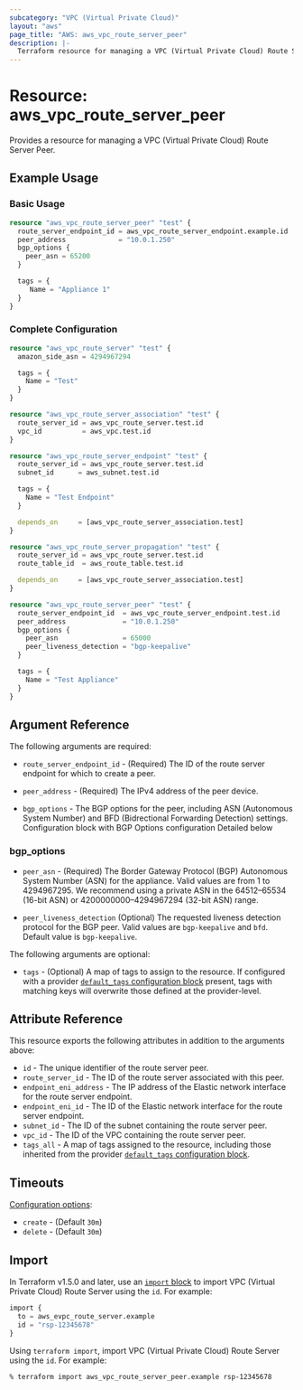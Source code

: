 ```yaml
---
subcategory: "VPC (Virtual Private Cloud)"
layout: "aws"
page_title: "AWS: aws_vpc_route_server_peer"
description: |-
  Terraform resource for managing a VPC (Virtual Private Cloud) Route Server Peer.
---
```

# Resource: aws_vpc_route_server_peer

  Provides a resource for managing a VPC (Virtual Private Cloud) Route Server Peer.

## Example Usage

### Basic Usage

```terraform
resource "aws_vpc_route_server_peer" "test" {
  route_server_endpoint_id = aws_vpc_route_server_endpoint.example.id
  peer_address             = "10.0.1.250"
  bgp_options {
    peer_asn = 65200
  }

  tags = {
	 Name = "Appliance 1"
  }
}
```

### Complete Configuration

```terraform
resource "aws_vpc_route_server" "test" {
  amazon_side_asn = 4294967294

  tags = {
    Name = "Test"
  }
}

resource "aws_vpc_route_server_association" "test" {
  route_server_id = aws_vpc_route_server.test.id
  vpc_id          = aws_vpc.test.id
}

resource "aws_vpc_route_server_endpoint" "test" {
  route_server_id = aws_vpc_route_server.test.id
  subnet_id      = aws_subnet.test.id

  tags = {
    Name = "Test Endpoint"
  }

  depends_on     = [aws_vpc_route_server_association.test]
}

resource "aws_vpc_route_server_propagation" "test" {
  route_server_id = aws_vpc_route_server.test.id
  route_table_id  = aws_route_table.test.id

  depends_on     = [aws_vpc_route_server_association.test]
}

resource "aws_vpc_route_server_peer" "test" {
  route_server_endpoint_id  = aws_vpc_route_server_endpoint.test.id
  peer_address              = "10.0.1.250"
  bgp_options {
    peer_asn                = 65000
    peer_liveness_detection = "bgp-keepalive"
  }

  tags = {
    Name = "Test Appliance"
  }
}

```

## Argument Reference

The following arguments are required:

* `route_server_endpoint_id` - (Required) The ID of the route server endpoint for which to create a peer.

* `peer_address` - (Required) The IPv4 address of the peer device.

* `bgp_options` - The BGP options for the peer, including ASN (Autonomous System Number) and BFD (Bidrectional Forwarding Detection) settings. Configuration block with BGP Options configuration Detailed below

### bgp_options

* `peer_asn` - (Required) The Border Gateway Protocol (BGP) Autonomous System Number (ASN) for the appliance. Valid values are from 1 to 4294967295. We recommend using a private ASN in the 64512–65534 (16-bit ASN) or 4200000000–4294967294 (32-bit ASN) range.

* `peer_liveness_detection` (Optional) The requested liveness detection protocol for the BGP peer. Valid values are `bgp-keepalive` and `bfd`. Default value is `bgp-keepalive`.

The following arguments are optional:

* `tags` - (Optional) A map of tags to assign to the resource. If configured with a provider [`default_tags` configuration block](https://registry.terraform.io/providers/hashicorp/aws/latest/docs#default_tags-configuration-block) present, tags with matching keys will overwrite those defined at the provider-level.

## Attribute Reference

This resource exports the following attributes in addition to the arguments above:

* `id` - The unique identifier of the route server peer.
* `route_server_id` - The ID of the route server associated with this peer.
* `endpoint_eni_address` - The IP address of the Elastic network interface for the route server endpoint.
* `endpoint_eni_id` - The ID of the Elastic network interface for the route server endpoint.
* `subnet_id` - The ID of the subnet containing the route server peer.
* `vpc_id` - The ID of the VPC containing the route server peer.
* `tags_all` - A map of tags assigned to the resource, including those inherited from the provider [`default_tags` configuration block](https://registry.terraform.io/providers/hashicorp/aws/latest/docs#default_tags-configuration-block).

## Timeouts

[Configuration options](https://developer.hashicorp.com/terraform/language/resources/syntax#operation-timeouts):

* `create` - (Default `30m`)
* `delete` - (Default `30m`)

## Import

In Terraform v1.5.0 and later, use an [`import` block](https://developer.hashicorp.com/terraform/language/import) to import VPC (Virtual Private Cloud) Route Server using the `id`. For example:

```terraform
import {
  to = aws_evpc_route_server.example
  id = "rsp-12345678"
}
```

Using `terraform import`, import VPC (Virtual Private Cloud) Route Server using the `id`. For example:

```console
% terraform import aws_vpc_route_server_peer.example rsp-12345678
```
